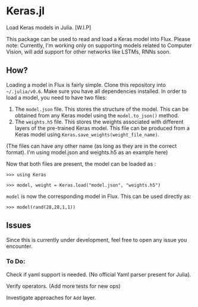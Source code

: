 # Keras.jl
Load Keras models in Julia.
[W.I.P]

This package can be used to read and load a Keras model into Flux. Please note: Currently, I'm working only on supporting models related to Computer Vision, will add support for other networks like LSTMs, RNNs soon. 

## How?

Loading a model in Flux is fairly simple. Clone this repository into `~/.julia/v0.6`. Make sure you have all dependencies installed. In order to load a model, you need to have two files:
1. The `model.json` file. This stores the structure of the model. This can be obtained from any Keras model using the `model.to_json()` method.
2. The `weights.h5` file. This stores the weights associated with different layers of the pre-trained Keras model. This file can be produced from a Keras model using `Keras.save_weights(weight_file_name)`.

(The files can have any other name (as long as they are in the correct format). I'm using model.json and weights.h5 as an example here)

Now that both files are present, the model can be loaded as :

```
>>> using Keras

>>> model, weight = Keras.load("model.json", "weights.h5")
```

`model` is now the corresponding model in Flux. This can be used directly as:

```
>>> model(rand(28,28,1,1))
```

## Issues

Since this is currently under development, feel free to open any issue you encounter.

### To Do:

Check if yaml support is needed. (No official Yaml parser present for Julia).

Verify operators. (Add more tests for new ops)

Investigate approaches for `Add` layer.